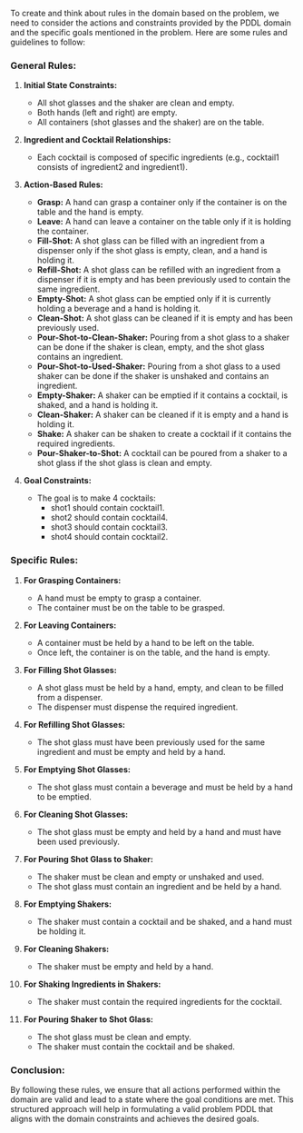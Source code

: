 To create and think about rules in the domain based on the problem, we need to consider the actions and constraints provided by the PDDL domain and the specific goals mentioned in the problem. Here are some rules and guidelines to follow:

### General Rules:

1. **Initial State Constraints:**
   - All shot glasses and the shaker are clean and empty.
   - Both hands (left and right) are empty.
   - All containers (shot glasses and the shaker) are on the table.

2. **Ingredient and Cocktail Relationships:**
   - Each cocktail is composed of specific ingredients (e.g., cocktail1 consists of ingredient2 and ingredient1).

3. **Action-Based Rules:**
   - **Grasp:** A hand can grasp a container only if the container is on the table and the hand is empty.
   - **Leave:** A hand can leave a container on the table only if it is holding the container.
   - **Fill-Shot:** A shot glass can be filled with an ingredient from a dispenser only if the shot glass is empty, clean, and a hand is holding it.
   - **Refill-Shot:** A shot glass can be refilled with an ingredient from a dispenser if it is empty and has been previously used to contain the same ingredient.
   - **Empty-Shot:** A shot glass can be emptied only if it is currently holding a beverage and a hand is holding it.
   - **Clean-Shot:** A shot glass can be cleaned if it is empty and has been previously used.
   - **Pour-Shot-to-Clean-Shaker:** Pouring from a shot glass to a shaker can be done if the shaker is clean, empty, and the shot glass contains an ingredient.
   - **Pour-Shot-to-Used-Shaker:** Pouring from a shot glass to a used shaker can be done if the shaker is unshaked and contains an ingredient.
   - **Empty-Shaker:** A shaker can be emptied if it contains a cocktail, is shaked, and a hand is holding it.
   - **Clean-Shaker:** A shaker can be cleaned if it is empty and a hand is holding it.
   - **Shake:** A shaker can be shaken to create a cocktail if it contains the required ingredients.
   - **Pour-Shaker-to-Shot:** A cocktail can be poured from a shaker to a shot glass if the shot glass is clean and empty.

4. **Goal Constraints:**
   - The goal is to make 4 cocktails:
     - shot1 should contain cocktail1.
     - shot2 should contain cocktail4.
     - shot3 should contain cocktail3.
     - shot4 should contain cocktail2.

### Specific Rules:

1. **For Grasping Containers:**
   - A hand must be empty to grasp a container.
   - The container must be on the table to be grasped.

2. **For Leaving Containers:**
   - A container must be held by a hand to be left on the table.
   - Once left, the container is on the table, and the hand is empty.

3. **For Filling Shot Glasses:**
   - A shot glass must be held by a hand, empty, and clean to be filled from a dispenser.
   - The dispenser must dispense the required ingredient.

4. **For Refilling Shot Glasses:**
   - The shot glass must have been previously used for the same ingredient and must be empty and held by a hand.

5. **For Emptying Shot Glasses:**
   - The shot glass must contain a beverage and must be held by a hand to be emptied.

6. **For Cleaning Shot Glasses:**
   - The shot glass must be empty and held by a hand and must have been used previously.

7. **For Pouring Shot Glass to Shaker:**
   - The shaker must be clean and empty or unshaked and used.
   - The shot glass must contain an ingredient and be held by a hand.

8. **For Emptying Shakers:**
   - The shaker must contain a cocktail and be shaked, and a hand must be holding it.

9. **For Cleaning Shakers:**
   - The shaker must be empty and held by a hand.

10. **For Shaking Ingredients in Shakers:**
    - The shaker must contain the required ingredients for the cocktail.

11. **For Pouring Shaker to Shot Glass:**
    - The shot glass must be clean and empty.
    - The shaker must contain the cocktail and be shaked.

### Conclusion:

By following these rules, we ensure that all actions performed within the domain are valid and lead to a state where the goal conditions are met. This structured approach will help in formulating a valid problem PDDL that aligns with the domain constraints and achieves the desired goals.
